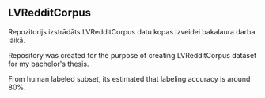 ## LVRedditCorpus

Repozitorijs izstrādāts LVRedditCorpus datu kopas izveidei bakalaura darba laikā.

Repository was created for the purpose of creating LVRedditCorpus dataset for my bachelor's thesis.

From human labeled subset, its estimated that labeling accuracy is around 80%.